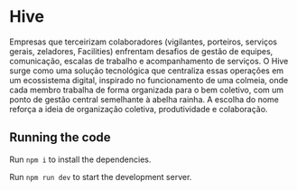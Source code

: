 
  # Hive

 Empresas que terceirizam colaboradores (vigilantes, porteiros, serviços gerais, zeladores, Facilities) enfrentam desafios de gestão de equipes, comunicação, escalas de trabalho e acompanhamento de serviços.
O Hive surge como uma solução tecnológica que centraliza essas operações em um ecossistema digital, inspirado no funcionamento de uma colmeia, onde cada membro trabalha de forma organizada para o bem coletivo, com um ponto de gestão central semelhante à abelha rainha.
A escolha do nome reforça a ideia de organização coletiva, produtividade e colaboração.


  ## Running the code

  Run `npm i` to install the dependencies.

  Run `npm run dev` to start the development server.
  
